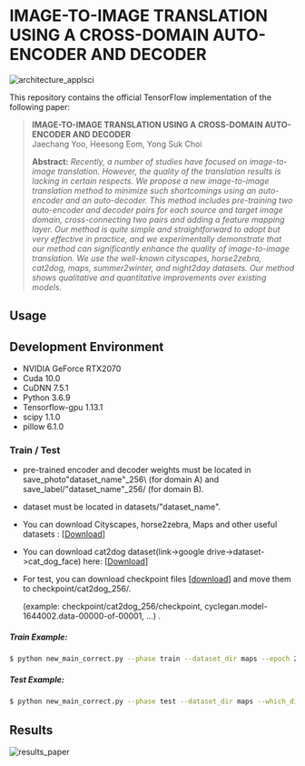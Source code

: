 # IMAGE-TO-IMAGE TRANSLATION USING A CROSS-DOMAIN AUTO-ENCODER AND DECODER

![architecture_applsci](https://user-images.githubusercontent.com/36982015/65848814-bf861580-e382-11e9-9d1c-1aef991849db.png)

This repository contains the official TensorFlow implementation of the following paper:

> **IMAGE-TO-IMAGE TRANSLATION USING A CROSS-DOMAIN AUTO-ENCODER AND DECODER**<br>
> Jaechang Yoo, Heesong Eom, Yong Suk Choi<br>
> 
> **Abstract:** *Recently, a number of studies have focused on image-to-image translation. However, the quality of the translation results is lacking in certain respects. We propose a new image-to-image translation method to minimize such shortcomings using an auto-encoder and an auto-decoder. This method includes pre-training two auto-encoder and decoder pairs for each source and target image domain, cross-connecting two pairs and adding a feature mapping layer. Our method is quite simple and straightforward to adopt but very effective in practice, and we experimentally demonstrate that our method can significantly enhance the quality of image-to-image translation. We use the well-known cityscapes, horse2zebra, cat2dog, maps, summer2winter, and night2day datasets. Our method shows qualitative and quantitative improvements over existing models.*

## Usage
## Development Environment
* NVIDIA GeForce RTX2070
* Cuda 10.0
* CuDNN 7.5.1
* Python 3.6.9
* Tensorflow-gpu 1.13.1
* scipy 1.1.0
* pillow 6.1.0

### Train / Test
* pre-trained encoder and decoder weights must be located in save_photo\"dataset_name"_256\ (for domain A) and save_label/"dataset_name"_256/ (for domain B).
* dataset must be located in datasets/"dataset_name".
* You can download Cityscapes, horse2zebra, Maps and other useful datasets : [[Download](https://people.eecs.berkeley.edu/~taesung_park/CycleGAN/datasets/)]
* You can download cat2dog dataset(link->google drive->dataset->cat_dog_face) here: [[Download](https://github.com/brownvc/ganimorph/)]
* For test, you can download checkpoint files [[download](https://mega.nz/#!J1pDBYhJ!3UYRPpRKOeXdKJMZefpwNEVh4ZMZb5o_f-cCXvY5vKo)] and move them to checkpoint/cat2dog_256/.

   (example: checkpoint/cat2dog_256/checkpoint, cyclegan.model-1644002.data-00000-of-00001, ...) . 

##### Train Example:
```bash
$ python new_main_correct.py --phase train --dataset_dir maps --epoch 200 --batch_size 1
```
##### Test Example:
```bash
$ python new_main_correct.py --phase test --dataset_dir maps --which_direction AtoB --batch_size 1
```


## Results
![results_paper](https://user-images.githubusercontent.com/36982015/65853430-6f17b380-e394-11e9-994b-31c904f7276b.jpg)



